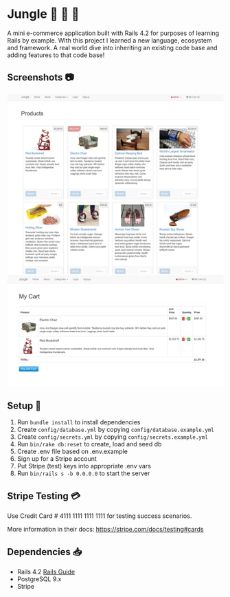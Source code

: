 # Jungle :herb: :seedling: :monkey:

A mini e-commerce application built with Rails 4.2 for purposes of learning Rails by example. WIth this project I learned a new language, ecosystem and framework. A real world dive into inheriting an existing code base and adding features to that code base!

## Screenshots :camera:

!["Jungle Rails home page"](https://github.com/hernandez87v/jungle-rails/blob/master/docs/home_page.png?raw=true)
!["Jungle Rails My Cart page"](https://github.com/hernandez87v/jungle-rails/blob/master/docs/my_cart.png?raw=true)

## Setup :gem:

1. Run `bundle install` to install dependencies
2. Create `config/database.yml` by copying `config/database.example.yml`
3. Create `config/secrets.yml` by copying `config/secrets.example.yml`
4. Run `bin/rake db:reset` to create, load and seed db
5. Create .env file based on .env.example
6. Sign up for a Stripe account
7. Put Stripe (test) keys into appropriate .env vars
8. Run `bin/rails s -b 0.0.0.0` to start the server

## Stripe Testing :credit_card:

Use Credit Card # 4111 1111 1111 1111 for testing success scenarios.

More information in their docs: <https://stripe.com/docs/testing#cards>

## Dependencies :inbox_tray:

- Rails 4.2 [Rails Guide](http://guides.rubyonrails.org/v4.2/)
- PostgreSQL 9.x
- Stripe
